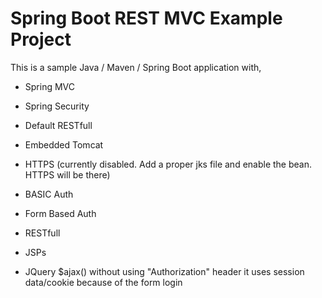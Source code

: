 # Spring Boot REST MVC Example Project

This is a sample Java / Maven / Spring Boot application with,

- Spring MVC
- Spring Security
- Default RESTfull 
- Embedded Tomcat

- HTTPS (currently disabled. Add a proper jks file and enable the bean. HTTPS will be there)
- BASIC Auth
- Form Based Auth
- RESTfull
- JSPs
- JQuery $ajax() without using "Authorization" header it uses session data/cookie because of the form login































